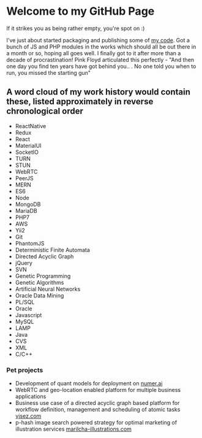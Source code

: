 # Welcome to my GitHub Page

If it strikes you as being rather empty, you're spot on :)

I've just about started packaging and publishing some of [my code](https://github.com/numbervine). Got a bunch of JS and PHP modules in the works which should all be out there in a month or so, hoping all goes well. I finally got to it after more than a decade of procrastination! Pink Floyd articulated this perfectly - "And then one day you find ten years have got behind you.. . No one told you when to run, you missed the starting gun"

## A word cloud of my work history would contain these, listed approximately in reverse chronological order
- ReactNative
- Redux
- React
- MaterialUI
- SocketIO
- TURN
- STUN
- WebRTC
- PeerJS
- MERN
- ES6
- Node
- MongoDB
- MariaDB
- PHP7
- AWS
- Yii2
- Git
- PhantomJS
- Deterministic Finite Automata
- Directed Acyclic Graph
- jQuery
- SVN
- Genetic Programming
- Genetic Algorithms
- Artificial Neural Networks
- Oracle Data Mining
- PL/SQL
- Oracle
- Javascript
- MySQL
- LAMP
- Java
- CVS
- XML
- C/C++

### Pet projects
- Development of quant models for deployment on [numer.ai](https://numer.ai)
- WebRTC and geo-location enabled platform for multiple business applications
- Business use case of a directed acyclic graph based platform for workflow definition, management and scheduling of atomic tasks [vjsez.com](https://vjsez.com)
- p-hash image search powered strategy for optimal marketing of illustration services [marilcha-illustrations.com](https://marilcha-illustrations.com)


